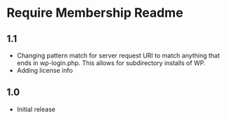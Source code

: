 # Require Membership Readme

## 1.1

- Changing pattern match for server request URI to match anything that ends in wp-login.php.  This allows for subdirectory installs of WP.
- Adding license info

## 1.0

- Initial release
